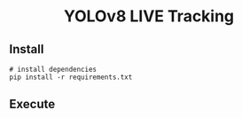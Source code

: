 <h1 align="center">YOLOv8 LIVE Tracking</h1>


##  Install

```
# install dependencies
pip install -r requirements.txt
```

##  Execute

```python main.py
```
